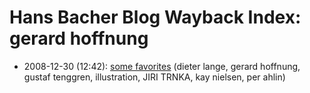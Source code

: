 # Hans Bacher Blog Wayback Index: gerard hoffnung

* 2008-12-30 (12:42): [some favorites](https://web.archive.org/web/https://one1more2time3.wordpress.com/2008/12/30/some-favorites/) (dieter lange, gerard hoffnung, gustaf tenggren, illustration, JIRI TRNKA, kay nielsen, per ahlin)